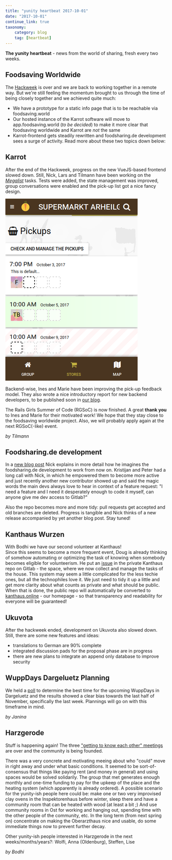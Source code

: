 ```yaml
---
title: "yunity heartbeat 2017-10-01"
date: "2017-10-01"
continue_link: true
taxonomy:
    category: blog
    tag: [heartbeat]
---
```


**The yunity heartbeat** - news from the world of sharing, fresh every two weeks.

## Foodsaving Worldwide
The [Hackweek](../2017-09-17) is over and we are back to working together in a remote way. But we're still feeling the momentum brought to us through the time of being closely together and we achieved quite much:
* We have a prototype for a static info page that is to be reachable via foodsaving.world
* Our hosted instance of the Karrot software will move to app.foodsaving.world (_to be decided_) to make it more clear that foodsaving worldwide and Karrot are _not_ the same
* Karrot-frontend gets steadily rewritten and foodsharing.de development sees a surge of activity. Read more about these two topics down below:

## Karrot

After the end of the Hackweek, progress on the new VueJS-based frontend slowed down. Still, Nick, Lars and Tilmann have been working on the [_Megalist_](https://github.com/yunity/karrot-frontend/issues/619) tasks. Tests were added, the state management was improved, group conversations were enabled and the pick-up list got a nice fancy design.

![](karrot-pickups.png)

Backend-wise, Ines and Marie have been improving the pick-up feedback model. They also wrote a nice introductory report for new backend developers, to be published soon in [our blog](blog.foodsaving.world).

The Rails Girls Summer of Code (RGSoC) is now finished. A great __thank you__ to Ines and Marie for their motivated work! We hope that they stay close to the foodsaving worldwide project. Also, we will probably apply again at the next RGSoC(-like) event.

_by Tilmann_

## Foodsharing.de development
In a [new blog post](https://devblog.foodsharing.de/2017/09/19/a-plan.html) Nick explains in more detail how he imagines the foodsharing.de development to work from now on. Kristijan and Peter had a long call with Nick, in which he empowered them to become more active and just recently another new contributor showed up and said the magic words the main devs always love to hear in context of a feature request: "I need a feature and I need it desperately enough to code it myself, can anyone give me dev access to Gitlab?"

Also the repo becomes more and more tidy: pull requests get accepted and old branches are deleted. Progress is tangible and Nick thinks of a new release accompanied by yet another blog post. Stay tuned!

## Kanthaus Wurzen
With Bodhi we have our second volunteer at Kanthaus! <br>
Since this seems to become a more frequent event, Doug is already thinking of somehow automating or optimizing the task of knowing when somebody becomes eligible for volunteerism. He put an [issue](https://gitlab.com/kanthaus/kanthaus-private/issues/10) in the private Kanthaus repo on Gitlab - the space, where we now collect and manage the tasks of the house. This system may seem a little complicated for the less techie ones, but all the technophiles love it. We just need to tidy it up a little and get more clarity about what counts as private and what should be public. When that is done, the public repo will automatically be converted to [kanthaus.online](https://kanthaus.online) - our homepage - so that transparency and readability for everyone will be guaranteed!

## Ukuvota
After the hackweek ended, development on Ukuvota also slowed down. Still, there are some new features and ideas:
- translations to German are 90% complete
- integrated discussion pads for the proposal phase are in progress
- there are new plans to integrate an append only database to improve security

## WuppDays Dargeluetz Planning
We held a [poll](https://poll.disroot.org/IGx3pHz1cN3hSWs8) to determine the best time for the upcoming WuppDays in Dargeluetz and the results showed a clear bias towards the last half of November, specifically the last week. Plannings will go on with this timeframe in mind.

 _by Janina_

## Harzgerode
Stuff is happening again! The three ["getting to know each other" meetings](https://www.gemeinschaftsstifter.info/gemeinschafts-initialtreffen/) are over and the community is being founded.

There was a very concrete and motivating meeing about who "could" move in right away and under what basic conditions. It seemed to be sort-of-consensus that things like paying rent (and money in general) and using spaces would be solved solidarily. The group that met generates enough monthly and one-time funding to pay for the upkeep of the place and the heating system (which apparently is already ordered). A possible scenario for the yunity-ish people here could be: make one or two very improvised clay ovens in the Inspektorenhaus before winter, sleep there and have a community room that can be heated with wood (at least a bit ;)  And use community rooms in Ost for working and hanging out, spending time with the other people of the community, etc. In the long term (from next spring on) concentrate on making the Oberarzthaus nice and usable, do some immediate things now to prevent further decay.

Other yunity-ish people interested in Harzgerode in the next weeks/months/years?: Wolfi, Anna (Oldenburg), Steffen, Lise

_by Bodhi_
